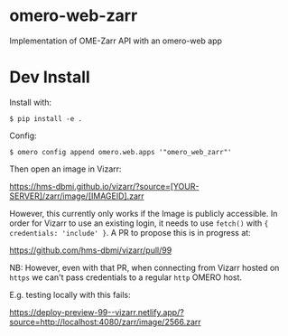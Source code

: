 # omero-web-zarr
Implementation of OME-Zarr API with an omero-web app


# Dev Install

Install with:

    $ pip install -e .

Config:

    $ omero config append omero.web.apps '"omero_web_zarr"'


Then open an image in Vizarr:

https://hms-dbmi.github.io/vizarr/?source=[YOUR-SERVER]/zarr/image/[IMAGEID].zarr

However, this currently only works if the Image is publicly accessible.
In order for Vizarr to use an existing login, it needs to use `fetch()` with
`{ credentials: 'include' }`. A PR to propose this is in progress at:

https://github.com/hms-dbmi/vizarr/pull/99

NB: However, even with that PR, when connecting from Vizarr hosted on `https` we
can't pass credentials to a regular `http` OMERO host.

E.g. testing locally with this fails:

https://deploy-preview-99--vizarr.netlify.app/?source=http://localhost:4080/zarr/image/2566.zarr

